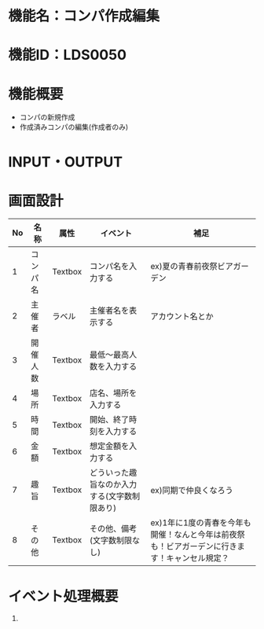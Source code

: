 # 機能名：コンパ作成編集
# 機能ID：LDS0050
# 機能概要
* コンパの新規作成
* 作成済みコンパの編集(作成者のみ)
# INPUT・OUTPUT

# 画面設計
|No|名称|属性|イベント|補足|
|---|---|---|---|---|
|1|コンパ名|Textbox|コンパ名を入力する|ex)夏の青春前夜祭ビアガーデン|
|2|主催者|ラベル|主催者名を表示する|アカウント名とか|
|3|開催人数|Textbox|最低～最高人数を入力する||
|4|場所|Textbox|店名、場所を入力する||
|5|時間|Textbox|開始、終了時刻を入力する||
|6|金額|Textbox|想定金額を入力する||
|7|趣旨|Textbox|どういった趣旨なのか入力する(文字数制限あり)|ex)同期で仲良くなろう|
|8|その他|Textbox|その他、備考(文字数制限なし)|ex)1年に1度の青春を今年も開催！なんと今年は前夜祭も！ビアガーデンに行きます！キャンセル規定？|

# イベント処理概要
1.
